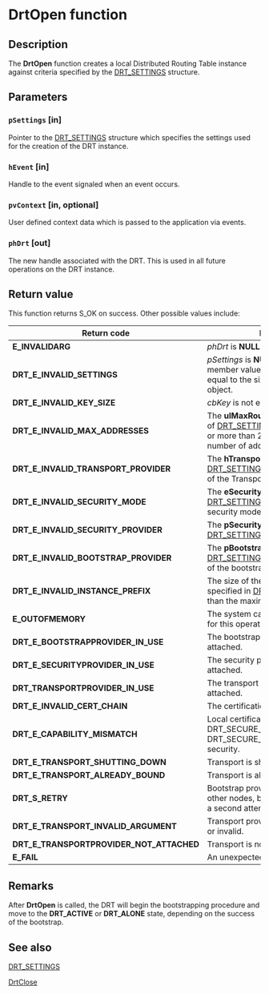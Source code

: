 # DrtOpen function

## Description

The **DrtOpen** function creates a local Distributed Routing Table instance against criteria specified by the [DRT_SETTINGS](https://learn.microsoft.com/windows/desktop/api/drt/ns-drt-drt_settings) structure.

## Parameters

### `pSettings` [in]

Pointer to the [DRT_SETTINGS](https://learn.microsoft.com/windows/desktop/api/drt/ns-drt-drt_settings) structure which specifies the settings used for the creation of the DRT instance.

### `hEvent` [in]

Handle to the event signaled when an event occurs.

### `pvContext` [in, optional]

User defined context data which is passed to the application via events.

### `phDrt` [out]

The new handle associated with the DRT. This is used in all future operations on the DRT instance.

## Return value

This function returns S_OK on success. Other possible values include:

| Return code | Description |
| --- | --- |
| **E_INVALIDARG** | *phDrt* is **NULL**. |
| **DRT_E_INVALID_SETTINGS** | *pSettings* is **NULL** or the **dwSize** member value of [DRT_SETTINGS](https://learn.microsoft.com/windows/desktop/api/drt/ns-drt-drt_settings) is not equal to the size of the **DRT_SETTINGS** object. |
| **DRT_E_INVALID_KEY_SIZE** | *cbKey* is not equal to 256 bits. |
| **DRT_E_INVALID_MAX_ADDRESSES** | The **ulMaxRoutingAddresses** member of [DRT_SETTINGS](https://learn.microsoft.com/windows/desktop/api/drt/ns-drt-drt_settings) specifies less than 1 or more than 20 as the maximum number of addresses. |
| **DRT_E_INVALID_TRANSPORT_PROVIDER** | The **hTransport** member in [DRT_SETTINGS](https://learn.microsoft.com/windows/desktop/api/drt/ns-drt-drt_settings) is **NULL** or some fields of the Transport are **NULL** |
| **DRT_E_INVALID_SECURITY_MODE** | The **eSecurityMode** member of [DRT_SETTINGS](https://learn.microsoft.com/windows/desktop/api/drt/ns-drt-drt_settings) specifies an invalid security mode. |
| **DRT_E_INVALID_SECURITY_PROVIDER** | The **pSecurityProvider** member of [DRT_SETTINGS](https://learn.microsoft.com/windows/desktop/api/drt/ns-drt-drt_settings) is **NULL**. |
| **DRT_E_INVALID_BOOTSTRAP_PROVIDER** | The **pBootstrapProvider** member of [DRT_SETTINGS](https://learn.microsoft.com/windows/desktop/api/drt/ns-drt-drt_settings) is **NULL** or some fields of the bootstrap provider are **NULL**. |
| **DRT_E_INVALID_INSTANCE_PREFIX** | The size of the **pwzDrtInstancePrefix** specified in [DRT_SETTINGS](https://learn.microsoft.com/windows/desktop/api/drt/ns-drt-drt_settings) is larger than the maximum prefix length (128). |
| **E_OUTOFMEMORY** | The system cannot allocate memory for this operation. |
| **DRT_E_BOOTSTRAPPROVIDER_IN_USE** | The bootstrap provider is already attached. |
| **DRT_E_SECURITYPROVIDER_IN_USE** | The security provider is already attached. |
| **DRT_TRANSPORTPROVIDER_IN_USE** | The transport provider is already attached. |
| **DRT_E_INVALID_CERT_CHAIN** | The certification chain is invalid. |
| **DRT_E_CAPABILITY_MISMATCH** | Local certificate cannot be **NULL** in DRT_SECURE_MEMBERSHIP and DRT_SECURE_CONFIDENTIALPAYLOAD security. |
| **DRT_E_TRANSPORT_SHUTTING_DOWN** | Transport is shutting down. |
| **DRT_E_TRANSPORT_ALREADY_BOUND** | Transport is already bound. |
| **DRT_S_RETRY** | Bootstrap provider failed to locate other nodes, but may be successful in a second attempt. |
| **DRT_E_TRANSPORT_INVALID_ARGUMENT** | Transport provider parameter is **NULL** or invalid. |
| **DRT_E_TRANSPORTPROVIDER_NOT_ATTACHED** | Transport is not attached. |
| **E_FAIL** | An unexpected fatal error occurred. |

## Remarks

 After **DrtOpen** is called, the DRT will begin the bootstrapping procedure and move to the **DRT_ACTIVE** or **DRT_ALONE** state, depending on the success of the bootstrap.

## See also

[DRT_SETTINGS](https://learn.microsoft.com/windows/desktop/api/drt/ns-drt-drt_settings)

[DrtClose](https://learn.microsoft.com/windows/desktop/api/drt/nf-drt-drtclose)
